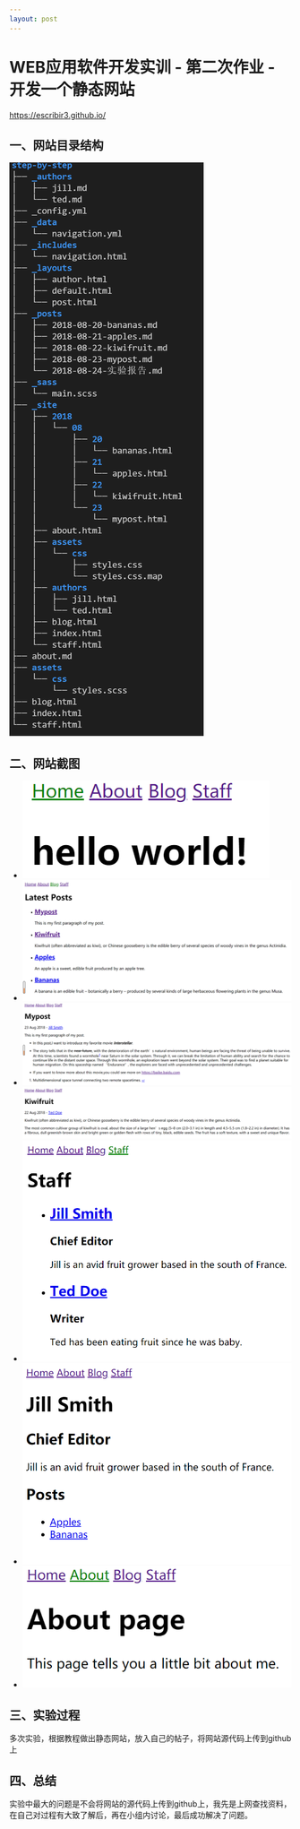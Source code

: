 ```yaml
---
layout: post
---
```

# WEB应用软件开发实训 - 第二次作业 - 开发一个静态网站

<https://escribir3.github.io/>

## 一、网站目录结构  
![Tree](/images/tree.png)

## 二、网站截图
- ![Home](/images/home.png)
- ![Blog](/images/blog.png)
- ![markdown练习](/images/markdown.png)
  ![帖子](/images/Kiwifruit.png)
- ![Staff](/images/Staff.png)
- ![Author](/images/Author.png)
- ![About](/images/About.png)

## 三、实验过程
多次实验，根据教程做出静态网站，放入自己的帖子，将网站源代码上传到github上

## 四、总结
实验中最大的问题是不会将网站的源代码上传到github上，我先是上网查找资料，在自己对过程有大致了解后，再在小组内讨论，最后成功解决了问题。
